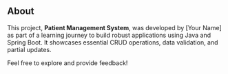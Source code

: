 ## About

This project, **Patient Management System**, was developed by [Your Name] as part of a learning journey to build robust applications using Java and Spring Boot. It showcases essential CRUD operations, data validation, and partial updates. 

Feel free to explore and provide feedback!
